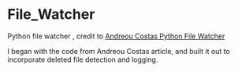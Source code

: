 # File_Watcher
Python file watcher , credit to [Andreou Costas Python File Watcher](https://gist.github.com/andreoucostas/b1640e45165c0b4fc7a82bcca438ca06#file-filewatcher-ipynb)

I began with the code from Andreou Costas article, and built it out to incorporate deleted file detection and logging.

